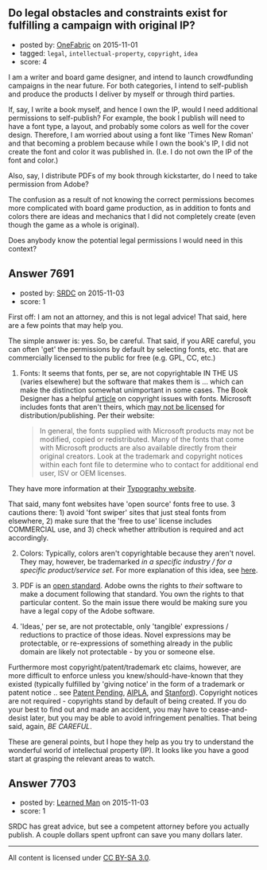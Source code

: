 ## Do legal obstacles and constraints exist for fulfilling a campaign with original IP?

- posted by: [OneFabric](https://stackexchange.com/users/5780075/onefabric) on 2015-11-01
- tagged: `legal`, `intellectual-property`, `copyright`, `idea`
- score: 4

I am a writer and board game designer, and intend to launch crowdfunding campaigns in the near future. For both categories, I intend to self-publish and produce the products I deliver by myself or through third parties.

If, say, I write a book myself, and hence I own the IP, would I need additional permissions to self-publish? For example, the book I publish will need to have a font type, a layout, and probably some colors as well for the cover design. Therefore, I am worried about using a font like 'Times New Roman' and that becoming a problem because while I own the book's IP, I did not create the font and color it was published in. (I.e. I do not own the IP of the font and color.)

Also, say, I distribute PDFs of my book through kickstarter, do I need to take permission from Adobe?

The confusion as a result of not knowing the correct permissions becomes more complicated with board game production, as in addition to fonts and colors there are ideas and mechanics that I did not completely create (even though the game as a whole is original). 

Does anybody know the potential legal permissions I would need in this context?



## Answer 7691

- posted by: [SRDC](https://stackexchange.com/users/5438059/srdc) on 2015-11-03
- score: 1

<p>First off: I am not an attorney, and this is not legal advice! That said, here are a few points that may help you.</p>

<p>The simple answer is: yes. So, be careful. That said, if you ARE careful, you can often 'get' the permissions by default by selecting fonts, etc. that are commercially licensed to the public for free (e.g. GPL, CC, etc.)</p>

<ol>
<li>Fonts: It seems that fonts, per se, are not copyrightable IN THE US (varies elsewhere) but the software that makes them is ... which can make the distinction somewhat unimportant in some cases. The Book Designer has a helpful <a href="http://www.thebookdesigner.com/2013/10/where-can-i-legally-use-my-fonts/" rel="nofollow">article</a> on copyright issues with fonts. Microsoft includes fonts that aren't theirs, which <a href="http://www.microsoft.com/en-us/legal/intellectualproperty/permissions" rel="nofollow">may not be licensed</a> for distribution/publishing. Per their website: 

<blockquote>
  <p>In general, the fonts supplied with Microsoft products may not be modified, copied or redistributed. Many of the fonts that come with Microsoft products are also available directly from their original creators. Look at the trademark and copyright notices within each font file to determine who to contact for additional end user, ISV or OEM licenses.</p>
</blockquote></li>
</ol>

<p>They have more information at their <a href="http://www.microsoft.com/typography/fonts/default.aspx" rel="nofollow">Typography website</a>.</p>

<p>That said, many font websites have 'open source' fonts free to use. 3 cautions there: 1) avoid 'font swiper' sites that just steal fonts from elsewhere, 2) make sure that the 'free to use' license includes COMMERCIAL use, and 3) check whether attribution is required and act accordingly.</p>

<ol start="2">
<li><p>Colors: Typically, colors aren't copyrightable because they aren't novel. They may, however, be trademarked <em>in a specific industry / for a specific product/service set</em>. For more explanation of this idea, see <a href="https://www.plagiarismtoday.com/2010/08/12/trademark-copyright-and-logos/" rel="nofollow">here</a>.</p></li>
<li><p>PDF is an <a href="https://en.wikipedia.org/wiki/Portable_Document_Format" rel="nofollow">open standard</a>. Adobe owns the rights to <em>their</em> software to make a document following that standard. You own the rights to that particular content. So the main issue there would be making sure you have a legal copy of the Adobe software.</p></li>
<li><p>'Ideas,' per se, are not protectable, only 'tangible' expressions / reductions to practice of those ideas. Novel expressions may be protectable, or re-expressions of something already in the public domain are likely not protectable - by you or someone else. </p></li>
</ol>

<p>Furthermore most copyright/patent/trademark etc claims, however, are more difficult to enforce unless you knew/should-have-known that they existed (typically fulfilled by 'giving notice' in the form of a trademark or patent notice .. see <a href="https://en.wikipedia.org/wiki/Patent_pending" rel="nofollow">Patent Pending</a>, <a href="http://www.aipla.org/about/iplaw/Pages/default.aspx" rel="nofollow">AIPLA</a>, and <a href="http://fairuse.stanford.edu/overview/faqs/copyright-protection/#what_role_does_a_copyright_notice_play" rel="nofollow">Stanford</a>). Copyright notices are not required - copyrights stand by default of being created. If you do your best to find out and made an accident, you may have to cease-and-desist later, but you may be able to avoid infringement penalties. That being said, again, <em>BE CAREFUL</em>.</p>

<p>These are general points, but I hope they help as you try to understand the wonderful world of intellectual property (IP). It looks like you have a good start at grasping the relevant areas to watch.</p>



## Answer 7703

- posted by: [Learned Man](https://stackexchange.com/users/7236940/learned-man) on 2015-11-03
- score: 1

SRDC has great advice, but see a competent attorney before you actually publish. A couple dollars spent upfront can save you many dollars later.



---

All content is licensed under [CC BY-SA 3.0](https://creativecommons.org/licenses/by-sa/3.0/).
